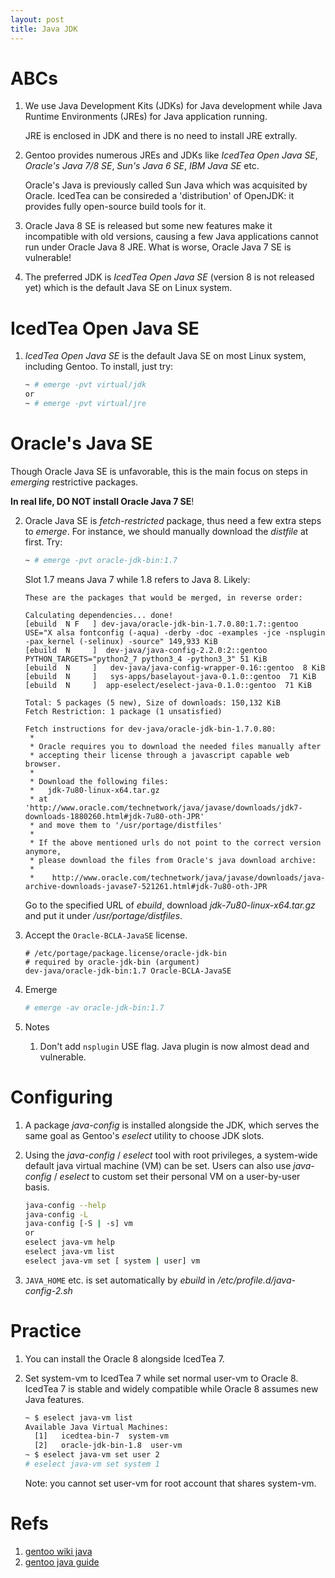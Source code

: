 ```yaml
---
layout: post
title: Java JDK
---
```


# ABCs

1. We use Java Development Kits (JDKs) for Java development while Java Runtime Environments (JREs) for Java application running.

    JRE is enclosed in JDK and there is no need to install JRE extrally.
2. Gentoo provides numerous JREs and JDKs like *IcedTea Open Java SE*, *Oracle's Java 7/8 SE*, *Sun's Java 6 SE*, *IBM Java SE* etc.

    Oracle's Java is previously called Sun Java which was acquisited by Oracle. IcedTea can be consireded a 'distribution' of OpenJDK: it provides fully open-source build tools for it.
3. Oracle Java 8 SE is released but some new features make it incompatible with old versions, causing a few Java applications cannot run under Oracle Java 8 JRE. What is worse, Oracle Java 7 SE is vulnerable!
4. The preferred JDK is *IcedTea Open Java SE* (version 8 is not released yet) which is the default Java SE on Linux system.

# IcedTea Open Java SE

1. *IcedTea Open Java SE* is the default Java SE on most Linux system, including Gentoo. To install, just try:

    ```bash
    ~ # emerge -pvt virtual/jdk
    or
    ~ # emerge -pvt virtual/jre
    ```

# Oracle's Java SE

Though Oracle Java SE is unfavorable, this is the main focus on steps in *emerging* restrictive packages.

**In real life, DO NOT install Oracle Java 7 SE**!

2. Oracle Java SE is *fetch-restricted* package, thus need a few extra steps to *emerge*. For instance, we should manually download the *distfile* at first. Try:

    ```bash
    ~ # emerge -pvt oracle-jdk-bin:1.7
    ```
    Slot 1.7 means Java 7 while 1.8 refers to Java 8. Likely:

    ```
    These are the packages that would be merged, in reverse order:

    Calculating dependencies... done!
    [ebuild  N F   ] dev-java/oracle-jdk-bin-1.7.0.80:1.7::gentoo  USE="X alsa fontconfig (-aqua) -derby -doc -examples -jce -nsplugin -pax_kernel (-selinux) -source" 149,933 KiB
    [ebuild  N     ]  dev-java/java-config-2.2.0:2::gentoo  PYTHON_TARGETS="python2_7 python3_4 -python3_3" 51 KiB
    [ebuild  N     ]   dev-java/java-config-wrapper-0.16::gentoo  8 KiB
    [ebuild  N     ]   sys-apps/baselayout-java-0.1.0::gentoo  71 KiB
    [ebuild  N     ]  app-eselect/eselect-java-0.1.0::gentoo  71 KiB

    Total: 5 packages (5 new), Size of downloads: 150,132 KiB
    Fetch Restriction: 1 package (1 unsatisfied)

    Fetch instructions for dev-java/oracle-jdk-bin-1.7.0.80:
     * 
     * Oracle requires you to download the needed files manually after
     * accepting their license through a javascript capable web browser.
     * 
     * Download the following files:
     *   jdk-7u80-linux-x64.tar.gz
     * at 'http://www.oracle.com/technetwork/java/javase/downloads/jdk7-downloads-1880260.html#jdk-7u80-oth-JPR'
     * and move them to '/usr/portage/distfiles'
     * 
     * If the above mentioned urls do not point to the correct version anymore,
     * please download the files from Oracle's java download archive:
     * 
     *    http://www.oracle.com/technetwork/java/javase/downloads/java-archive-downloads-javase7-521261.html#jdk-7u80-oth-JPR
    ```
    Go to the specified URL of *ebuild*, download *jdk-7u80-linux-x64.tar.gz* and put it under */usr/portage/distfiles*.
3. Accept the `Oracle-BCLA-JavaSE` license.

    ```
    # /etc/portage/package.license/oracle-jdk-bin
    # required by oracle-jdk-bin (argument)
    dev-java/oracle-jdk-bin:1.7 Oracle-BCLA-JavaSE
    ```
4. Emerge

    ```bash
    # emerge -av oracle-jdk-bin:1.7
    ```
5. Notes
    1. Don't add `nsplugin` USE flag. Java plugin is now almost dead and vulnerable.
    
# Configuring

1. A package *java-config* is installed alongside the JDK, which serves the same goal as Gentoo's *eselect* utility to choose JDK slots.
2. Using the *java-config* / *eselect* tool with root privileges, a system-wide default java virtual machine (VM) can be set. Users can also use *java-config* / *eselect* to custom set their personal VM on a user-by-user basis. 

    ```bash
    java-config --help
    java-config -L
    java-config [-S | -s] vm
    or
    eselect java-vm help
    eselect java-vm list
    eselect java-vm set [ system | user] vm
    ```
3. `JAVA_HOME` etc. is set automatically by *ebuild* in */etc/profile.d/java-config-2.sh*

# Practice

1. You can install the Oracle 8 alongside IcedTea 7.
2. Set system-vm to IcedTea 7 while set normal user-vm to Oracle 8.  IcedTea 7 is stable and widely compatible while Oracle 8 assumes new Java features.

    ```bash
    ~ $ eselect java-vm list
    Available Java Virtual Machines:
      [1]   icedtea-bin-7  system-vm
      [2]   oracle-jdk-bin-1.8  user-vm
    ~ $ eselect java-vm set user 2
    # eselect java-vm set system 1
    ```
    Note: you cannot set user-vm for root account that shares system-vm.

# Refs

1. [gentoo wiki java](https://wiki.gentoo.org/wiki/Java)
2. [gentoo java guide](https://wiki.gentoo.org/wiki/Project:Java/User_Guide)
